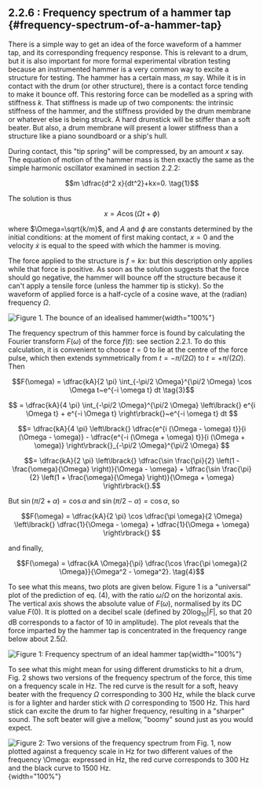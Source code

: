 ## 2.2.6 : Frequency spectrum of a hammer tap {#frequency-spectrum-of-a-hammer-tap}

There is a simple way to get an idea of the force waveform of a hammer
tap, and its corresponding frequency response. This is relevant to a
drum, but it is also important for more formal experimental vibration
testing because an instrumented hammer is a very common way to excite a
structure for testing. The hammer has a certain mass, $m$ say. While
it is in contact with the drum (or other structure), there is a contact
force tending to make it bounce off. This restoring force can be
modelled as a spring with stiffness $k$. That stiffness is made up of
two components: the intrinsic stiffness of the hammer, and the stiffness
provided by the drum membrane or whatever else is being struck. A hard
drumstick will be stiffer than a soft beater. But also, a drum membrane
will present a lower stiffness than a structure like a piano soundboard
or a ship's hull.

During contact, this "tip spring" will be compressed, by an amount $x$
say. The equation of motion of the hammer mass is then exactly the same
as the simple harmonic oscillator examined in section 2.2.2:

$$m \dfrac{d^2 x}{dt^2}+kx=0. \tag{1}$$

The solution is thus

$$x=A \cos(\Omega t + \phi) \tag{2}$$

where $\Omega=\sqrt{k/m}$, and $A$ and $\phi$ are constants
determined by the initial conditions: at the moment of first making
contact, $x=0$ and the velocity $\dot{x}$ is equal to the speed
with which the hammer is moving.

The force applied to the structure is $f=kx$: but this description
only applies while that force is positive. As soon as the solution
suggests that the force should go negative, the hammer will bounce off
the structure because it can't apply a tensile force (unless the hammer
tip is sticky). So the waveform of applied force is a half-cycle of a
cosine wave, at the (radian) frequency $\Omega$.

![Figure 1. The bounce of an idealised
hammer](uploads/2020/09/hammer_bounce-1024x441.jpg){width="100%"}

The frequency spectrum of this hammer force is found by calculating the
Fourier transform $F(\omega)$ of the force $f(t)$: see section
2.2.1. To do this calculation, it is convenient to choose $t=0$ to lie
at the centre of the force pulse, which then extends symmetrically from
$t=-\pi / (2 \Omega)$ to $t=+\pi / (2 \Omega)$. Then

$$F(\omega) = \dfrac{kA}{2 \pi} \int_{-\pi/2 \Omega}^{\pi/2
\Omega} \cos \Omega t~e^{-i \omega t} dt \tag{3}$$

$$ = \dfrac{kA}{4 \pi} \int_{-\pi/2 \Omega}^{\pi/2 \Omega}
\left\lbrack{} e^{i \Omega t} + e^{-i \Omega t} \right\rbrack{}~e^{-i \omega
t} dt $$

$$= \dfrac{kA}{4 \pi} \left\lbrack{} \dfrac{e^{i (\Omega - \omega)
t}}{i (\Omega - \omega)} - \dfrac{e^{-i (\Omega + \omega) t}}{i
(\Omega + \omega)} \right\rbrack{}_{-\pi/2 \Omega}^{\pi/2 \Omega} $$

$$= \dfrac{kA}{2 \pi} \left\lbrack{} \dfrac{\sin \frac{\pi}{2}
\left(1 - \frac{\omega}{\Omega} \right)}{\Omega - \omega} +
\dfrac{\sin \frac{\pi}{2} \left(1 + \frac{\omega}{\Omega}
\right)}{\Omega + \omega} \right\rbrack{}.$$

But $\sin (\pi/2 + \alpha) = \cos \alpha$ and $\sin(\pi/2 -
\alpha)= \cos \alpha$, so

$$F(\omega) = \dfrac{kA}{2 \pi} \cos \dfrac{\pi \omega}{2
\Omega} \left\lbrack{} \dfrac{1}{\Omega - \omega} + \dfrac{1}{\Omega +
\omega} \right\rbrack{} $$

and finally,

$$F(\omega) = \dfrac{kA \Omega}{\pi} \dfrac{\cos \frac{\pi
\omega}{2 \Omega}}{\Omega^2 - \omega^2}. \tag{4}$$

To see what this means, two plots are given below. Figure 1 is a
"universal" plot of the prediction of eq. (4), with the ratio $\omega
/ \Omega$ on the horizontal axis. The vertical axis shows the absolute
value of $F(\omega)$, normalised by its DC value $F(0)$. It is
plotted on a decibel scale (defined by $20\log_{10}|F|$, so that
20 dB corresponds to a factor of 10 in amplitude). The plot reveals that
the force imparted by the hammer tap is concentrated in the frequency
range below about $2.5 \Omega$.

![Figure 1: Frequency spectrum of an ideal hammer
tap](uploads/2020/08/hammerplot1.jpg){width="100%"}

To see what this might mean for using different drumsticks to hit a
drum, Fig. 2 shows two versions of the frequency spectrum of the force,
this time on a frequency scale in Hz. The red curve is the result for a
soft, heavy beater with the frequency $\Omega$ corresponding to 300
Hz, while the black curve is for a lighter and harder stick with
$\Omega$ corresponding to 1500 Hz. This hard stick can excite the
drum to far higher frequency, resulting in a "sharper" sound. The soft
beater will give a mellow, "boomy" sound just as you would expect.

![Figure 2: Two versions of the frequency spectrum from Fig. 1, now
plotted against a frequency scale in Hz for two different values of the
frequency $\Omega$: expressed in Hz, the red curve corresponds to 300
Hz and the black curve to 1500
Hz.](uploads/2020/08/hammerplot2.jpg){width="100%"}
